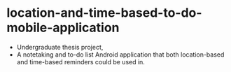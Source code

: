# location-and-time-based-to-do-mobile-application
- Undergraduate thesis project,
- A notetaking and to-do list Android application that both location-based and time-based reminders could be used in.
